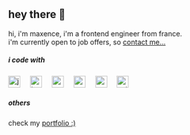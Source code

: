 <h2>hey there 👋</h2>

<p>hi, i'm maxence, i'm a frontend engineer from france.<br>i'm currently open to job offers, so <a href="mailto:maxencewolff.pro@gmail.com">contact me...</a></p>



<h5>i code with</h5>
<div>
  <img src="https://cdn.jsdelivr.net/gh/devicons/devicon/icons/javascript/javascript-original.svg" height="24" alt="javascript logo"  />
  <img width="12" />
  <img src="https://cdn.jsdelivr.net/gh/devicons/devicon/icons/typescript/typescript-original.svg" height="24" alt="typescript logo"  />
  <img width="12" />
  <img src="https://cdn.jsdelivr.net/gh/devicons/devicon/icons/react/react-original.svg" height="24" alt="react logo"  />
  <img width="12" />
  <img src="https://cdn.jsdelivr.net/gh/devicons/devicon/icons/nextjs/nextjs-original.svg" height="24" alt="nextjs logo"  />
  <img width="12" />
  <img src="https://cdn.jsdelivr.net/gh/devicons/devicon/icons/nodejs/nodejs-original.svg" height="24" alt="nodejs logo"  />
  <img width="12" />
  <img src="https://cdn.simpleicons.org/astro/FF5D01" height="24" alt="astro logo"  />
</div>



<h5>others</h5>
<p>check my <a href="https://www.maxencewolff.com/" target="_blank">portfolio :)</a></p>
